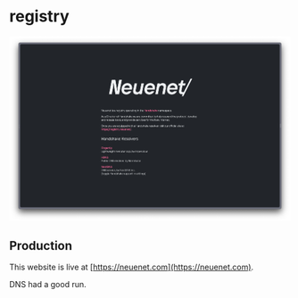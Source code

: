 # registry

![Website for Neuenet; Empowering Next-Generation Domains](poster.png)



## Production

This website is live at [https://neuenet.com](https://neuenet.com).

DNS had a good run.
